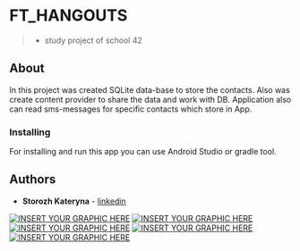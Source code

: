 # FT_HANGOUTS

> - study project of school 42

## About

In this project was created SQLite data-base to store the contacts. Also was create content provider to  share the data and work with DB. Application also can read sms-messages for specific contacts which store in App.


### Installing

For installing and run this app you can use Android Studio or gradle tool.

## Authors

* **Storozh Kateryna** - [linkedin](https://www.linkedin.com/in/zhovta1kateryna/)



[![INSERT YOUR GRAPHIC HERE](https://github.com/Komachka/ft_hangouts/blob/master/screens/Screenshot_20181023-114709_ft_hangouts.jpg)]()
[![INSERT YOUR GRAPHIC HERE](https://github.com/Komachka/ft_hangouts/blob/master/screens/Screenshot_20181023-114720_ft_hangouts.jpg)]()
[![INSERT YOUR GRAPHIC HERE](https://github.com/Komachka/ft_hangouts/blob/master/screens/Screenshot_20181023-114730_ft_hangouts.jpg)]()
[![INSERT YOUR GRAPHIC HERE](https://github.com/Komachka/ft_hangouts/blob/master/screens/Screenshot_20181023-114957_ft_hangouts.jpg)]()
[![INSERT YOUR GRAPHIC HERE](https://github.com/Komachka/ft_hangouts/blob/master/screens/Screenshot_20181023-115019_ft_hangouts.jpg)]()
